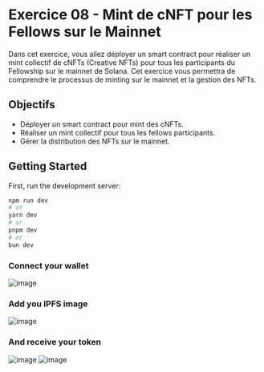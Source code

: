 # Exercice 08 - Mint de cNFT pour les Fellows sur le Mainnet

Dans cet exercice, vous allez déployer un smart contract pour réaliser un mint collectif de cNFTs (Creative NFTs) pour tous les participants du Fellowship sur le mainnet de Solana. Cet exercice vous permettra de comprendre le processus de minting sur le mainnet et la gestion des NFTs.

## Objectifs

- Déployer un smart contract pour mint des cNFTs.
- Réaliser un mint collectif pour tous les fellows participants.
- Gérer la distribution des NFTs sur le mainnet.

## Getting Started

First, run the development server:

```bash
npm run dev
# or
yarn dev
# or
pnpm dev
# or
bun dev
```

### Connect your wallet

![image](https://github.com/user-attachments/assets/87971aba-09d0-4a3a-a49e-9f6a4b43cebf)

### Add you IPFS image

![image](https://github.com/user-attachments/assets/91a3249b-93da-4242-b8f2-84570ca69408)

### And receive your token

![image](https://github.com/user-attachments/assets/484f2fff-49e2-4e0a-8059-29cc4e2b3406)
![image](https://github.com/user-attachments/assets/9ffe2207-324b-4d5e-98f9-5ebee9ac1fa0)


